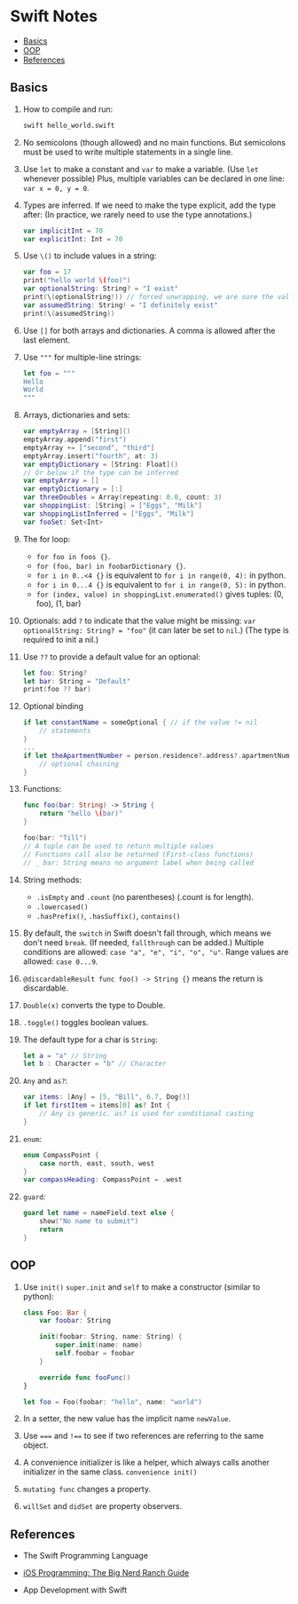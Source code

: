 # Swift Notes


* [Basics](#basics)
* [OOP](#oop)
* [References](#references)

## Basics

1. How to compile and run:

    ```sh
    swift hello_world.swift
    ```

2. No semicolons (though allowed) and no main functions. But semicolons must be used to write multiple statements in a single line.

3. Use `let` to make a constant and `var` to make a variable. (Use `let` whenever possible) Plus, multiple variables can be declared in one line: `var x = 0, y = 0`.

4. Types are inferred. If we need to make the type explicit, add the type after: (In practice, we rarely need to use the type annotations.)

    ```swift
    var implicitInt = 70
    var explicitInt: Int = 70
    ```

5. Use `\()` to include values in a string:

    ```swift
    var foo = 17
    print("hello world \(foo)")
    var optionalString: String? = "I exist"
    print(\(optionalString!)) // forced unwrapping, we are sure the value exists. And ! is required
    var assumedString: String! = "I definitely exist"
    print(\(assumedString))
    ```

6. Use `[]` for both arrays and dictionaries. A comma is allowed after the last element.

7. Use `"""` for multiple-line strings:

    ```swift
    let foo = """
    Hello
    World
    """
    ```

8. Arrays, dictionaries and sets:

    ```swift
    var emptyArray = [String]()
    emptyArray.append("first")
    emptyArray += ["second", "third"]
    emptyArray.insert("fourth", at: 3)
    var emptyDictionary = [String: Float]()
    // Or below if the type can be inferred
    var emptyArray = []
    var emptyDictionary = [:]
    var threeDoubles = Array(repeating: 0.0, count: 3)
    var shoppingList: [String] = ["Eggs", "Milk"]
    var shoppingListInferred = ["Eggs", "Milk"]
    var fooSet: Set<Int>
    ```

9. The for loop:

    * `for foo in foos {}`.
    * `for (foo, bar) in foobarDictionary {}`.
    * `for i in 0..<4 {}` is equivalent to `for i in range(0, 4):` in python.
    * `for i in 0...4 {}` is equivalent to `for i in range(0, 5):` in python.
    * `for (index, value) in shoppingList.enumerated()` gives tuples: (0, foo), (1, bar)

10. Optionals: add `?` to indicate that the value might be missing: `var optionalString: String? = "foo"` (it can later be set to `nil`.) (The type is required to init a nil.)

11. Use `??` to provide a default value for an optional:

    ```swift
    let foo: String?
    let bar: String = "Default"
    print(foo ?? bar)
    ```

12. Optional binding

    ```swift
    if let constantName = someOptional { // if the value != nil
        // statements
    }
    ...
    if let theApartmentNumber = person.residence?.address?.apartmentNumber {
        // optional chaining
    }
    ```

13. Functions:

    ```swift
    func foo(bar: String) -> String {
        return "hello \(bar)"
    }

    foo(bar: "Till")
    // A tuple can be used to return multiple values
    // Functions call also be returned (First-class functions)
    // _ bar: String means no argument label when being called
    ```

14. String methods:
    * `.isEmpty` and `.count` (no parentheses) (.count is for length).
    * `.lowercased()`
    * `.hasPrefix()`, `.hasSuffix()`, `contains()`

15. By default, the `switch` in Swift doesn't fall through, which means we don't need `break`. (If needed, `fallthrough` can be added.) Multiple conditions are allowed: `case "a", "e", "i", "o", "u"`. Range values are allowed: `case 0...9`.

16. `@discardableResult func foo() -> String {}` means the return is discardable.

17. `Double(x)` converts the type to Double.

18. `.toggle()` toggles boolean values.

19. The default type for a char is `String`:

    ```swift
    let a = "a" // String
    let b : Character = "b" // Character
    ```

20. `Any` and `as?`:

    ```swift
    var items: [Any] = [5, "Bill", 6.7, Dog()]
    if let firstItem = items[0] as? Int {
        // Any is generic. as? is used for conditional casting
    }
    ```

21. `enum`:

    ```swift
    enum CompassPoint {
        case north, east, south, west
    }
    var compassHeading: CompassPoint = .west
    ```

22. `guard`:

    ```swift
    guard let name = nameField.text else {
        show("No name to submit")
        return
    }
    ```

## OOP

1. Use `init()` `super.init` and `self` to make a constructor (similar to python):

    ```swift
    class Foo: Bar {
        var foobar: String

        init(foobar: String, name: String) {
            super.init(name: name)
            self.foobar = foobar
        }

        override func fooFunc()
    }

    let foo = Foo(foobar: "hello", name: "world")
    ```

2. In a setter, the new value has the implicit name `newValue`.

3. Use `===` and `!==` to see if two references are referring to the same object.

4. A convenience initializer is like a helper, which always calls another initializer in the same class. `convenience init()`

5. `mutating func` changes a property.

6. `willSet` and `didSet` are property observers.

## References

* The Swift Programming Language

* [iOS Programming: The Big Nerd Ranch Guide](https://www.amazon.com/iOS-Programming-Ranch-Guide-Guides/dp/0134682335/ref=sr_1_2?keywords=ios+programming&qid=1564912891&s=gateway&sr=8-2)

* App Development with Swift

